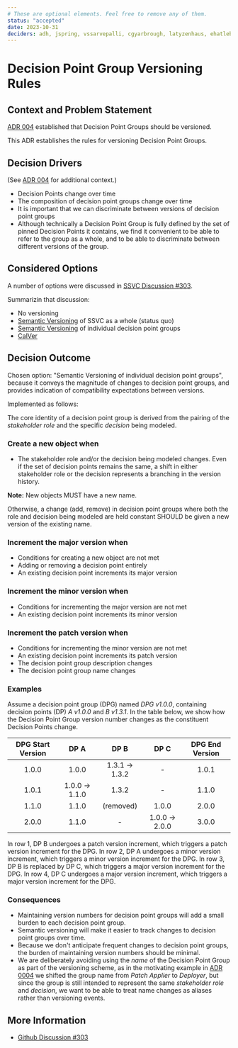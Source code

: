 ```yaml
---
# These are optional elements. Feel free to remove any of them.
status: "accepted"
date: 2023-10-31
deciders: adh, jspring, vssarvepalli, cgyarbrough, latyzenhaus, ehatleback
---
```

# Decision Point Group Versioning Rules

## Context and Problem Statement

[ADR 004](./0004-ssvc-decision-point-groups-are-versioned.md) established that Decision Point Groups should be versioned.

This ADR establishes the rules for versioning Decision Point Groups.

## Decision Drivers

(See [ADR 004](./0004-ssvc-decision-point-groups-are-versioned.md) for additional context.)

- Decision Points change over time
- The composition of decision point groups change over time
- It is important that we can discriminate between versions of decision point groups
- Although technically a Decision Point Group is fully defined by the set of 
  pinned Decision Points it contains, we find it convenient to be able to 
  refer to the group as a whole, and to be able to discriminate between different versions of the group.


## Considered Options

A number of options were discussed in
[SSVC Discussion #303](https://github.com/CERTCC/SSVC/discussions/303).

Summarizin that discussion:

- No versioning
- [Semantic Versioning](https://semver.org/) of SSVC as a whole (status quo)
- [Semantic Versioning](https://semver.org/) of individual decision point groups
- [CalVer](https://calver.org/)

## Decision Outcome

Chosen option: "Semantic Versioning of individual decision point groups",
because it conveys the magnitude of changes to decision point groups, and
provides indication of compatibility expectations between versions.

Implemented as follows:

The core identity of a decision point group is derived from the pairing of the
_stakeholder role_ and the specific _decision_ being modeled.

### Create a new object when

- The stakeholder role and/or the decision being modeled changes. Even if the
set of decision points remains the same, a shift in either stakeholder role or
the decision represents a branching in the version history.

**Note:** New objects MUST have a new name.

Otherwise, a change (add, remove) in decision point groups where both the
role and decision being modeled are held constant SHOULD be given a new
version of the existing name.

### Increment the major version when

- Conditions for creating a new object are not met
- Adding or removing a decision point entirely
- An existing decision point increments its major version

### Increment the minor version when

- Conditions for incrementing the major version are not met
- An existing decision point increments its minor version

### Increment the patch version when

- Conditions for incrementing the minor version are not met
- An existing decision point increments its patch version
- The decision point group description changes
- The decision point group name changes

### Examples

Assume a decision point group (DPG) named _DPG v1.0.0_,
containing decision points (DP) _A v1.0.0_ and _B v1.3.1_.
In the table below, we show how the Decision Point Group version number changes
as the constituent Decision Points change.

| DPG Start Version |        DP A        |        DP B        |        DP C        | DPG End Version |
|:-----------------:|:------------------:|:------------------:|:------------------:|:---------------:|
|       1.0.0       |       1.0.0        | 1.3.1 &rarr; 1.3.2 |         -          |      1.0.1      |
|       1.0.1       | 1.0.0 &rarr; 1.1.0 |       1.3.2        |         -          |      1.1.0      |
|       1.1.0       |       1.1.0        |     (removed)      |       1.0.0        |      2.0.0      |
|       2.0.0       |       1.1.0        |         -          | 1.0.0 &rarr; 2.0.0 |      3.0.0      |

In row 1, DP B undergoes a patch version increment, which triggers a patch version increment for the DPG.
In row 2, DP A undergoes a minor version increment, which triggers a minor version increment for the DPG.
In row 3, DP B is replaced by DP C, which triggers a major version increment for the DPG.
In row 4, DP C undergoes a major version increment, which triggers a major version increment for the DPG.

### Consequences

- Maintaining version numbers for decision point groups will add a small burden to each decision point group.
- Semantic versioning will make it easier to track changes to decision point groups over time.
- Because we don't anticipate frequent changes to decision point groups, the burden of maintaining version numbers should be minimal.
- We are deliberately avoiding using the _name_ of the Decision Point Group as part of the versioning scheme, as
in the motivating example in
[ADR 0004](/0004-ssvc-decision-point-groups-are-versioned.md) we shifted the
group name from _Patch Applier_ to _Deployer_, but since the group is still
intended to represent the same _stakeholder role_ and _decision_, we want
to be able to treat name changes as aliases rather than versioning events.

## More Information

- [Github Discussion #303](https://github.com/CERTCC/SSVC/discussions/303)
